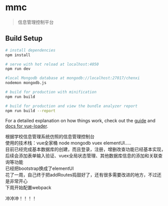 # mmc

> 信息管理控制平台

## Build Setup

``` bash
# install dependencies
npm install

# serve with hot reload at localhost:4050
npm run dev

#local Mongodb database at mongodb://localhost:27017/chenxi
nodemon mongodb.js

# build for production with minification
npm run build

# build for production and view the bundle analyzer report
npm run build --report
```

For a detailed explanation on how things work, check out the [guide](http://vuejs-templates.github.io/webpack/) and [docs for vue-loader](http://vuejs.github.io/vue-loader).


根据学校信息管理系统仿照的信息管理控制台</br>
使用的技术栈：vue全家桶  node  mongodb  vuex  elementUI.....</br>
目前已经完成基本数据库的创建，而且登录，注册，增删改查功能已经基本实现，后续会添加表单输入验证、vuex全局状态管理、其他数据库信息的添加和关联查询等功能</br>
已经把bootstrap换成了elementUI</br>
花了一周，自己终于把addRoutes捣鼓好了，还有很多需要改进的地方，不过还是非常开心</br>
下周开始配置webpack</br>

冲冲冲！！！！

